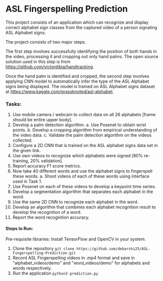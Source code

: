 # ASL Fingerspelling Prediction
This project consists of an application which can recognize and display correct alphabet sign classes from the captured video of a person signaling ASL Alphabet signs.

The project consists of two major steps.

The first step involves successfully identifying the position of both hands in the video, processing it and cropping out only hand palms. The open source solution used in this step is from https://github.com/victordibia/handtracking.

Once the hand palm is identified and cropped, the second step involves applying CNN model to automatically infer the type of the ASL Alphabet signs being displayed. The model is trained on ASL Alphabet signs dataset at https://www.kaggle.com/grassknoted/asl-alphabet.

### Tasks:
1.	Use mobile camera / webcam to collect data on all 26 alphabets [frame should be entire upper body].
2.	Develop a palm detection algorithm.
a.	Use Posenet to obtain wrist points.
b.	Develop a cropping algorithm from empirical understanding of the video data.
c.	Validate the palm detection algorithm on the videos collected.
3.	Configure a 2D CNN that is trained on the ASL alphabet signs data set in the given link.
4.	Use own videos to recognize which alphabets were signed [80% re-training, 20% validation].
5.	Report accuracy F1 score metrics.
6.	Now take 40 different words and use the alphabet signs to fingerspell these words.
a.	Shoot videos of each of these words using interface used in Task 1.
7.	Use Posenet on each of these videos to develop a keypoint time series.
8.	Develop a segmentation algorithm that separates each alphabet in the word.
9.	Use the same 2D CNN to recognize each alphabet in the word.
10.	Develop an algorithm that combines each alphabet recognition result to develop the recognition of a word.
11.	Report the word recognition accuracy.

#### Steps to Run:
Pre-requisite libraries: Install TensorFlow and OpenCV in your system.
1. Clone the repository
`git clone https://github.com/debarshi25/ASL-Fingerspelling-Prediction.git`
2. Record ASL Fingerspelling videos in .mp4 format and save in "alphabet_videos/demo" and "word_videos/demo" for alphabets and words respectively.
3. Run the application
`python3 prediction.py`